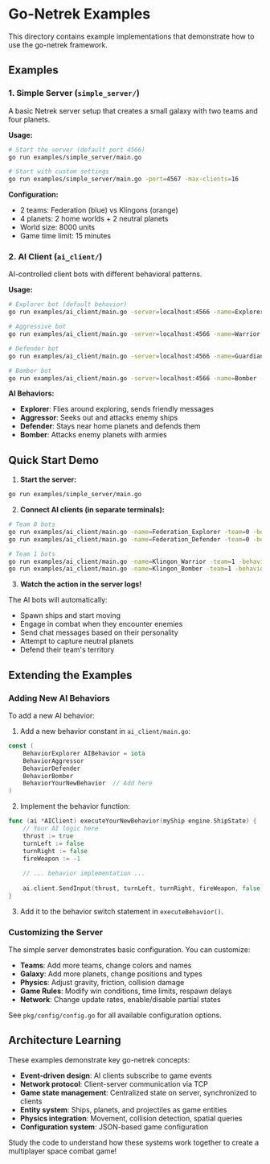 # Go-Netrek Examples

This directory contains example implementations that demonstrate how to use the go-netrek framework.

## Examples

### 1. Simple Server (`simple_server/`)

A basic Netrek server setup that creates a small galaxy with two teams and four planets.

**Usage:**
```bash
# Start the server (default port 4566)
go run examples/simple_server/main.go

# Start with custom settings
go run examples/simple_server/main.go -port=4567 -max-clients=16
```

**Configuration:**
- 2 teams: Federation (blue) vs Klingons (orange)
- 4 planets: 2 home worlds + 2 neutral planets
- World size: 8000 units
- Game time limit: 15 minutes

### 2. AI Client (`ai_client/`)

AI-controlled client bots with different behavioral patterns.

**Usage:**
```bash
# Explorer bot (default behavior)
go run examples/ai_client/main.go -server=localhost:4566 -name=Explorer -team=0

# Aggressive bot
go run examples/ai_client/main.go -server=localhost:4566 -name=Warrior -team=1 -behavior=aggressor

# Defender bot  
go run examples/ai_client/main.go -server=localhost:4566 -name=Guardian -team=0 -behavior=defender

# Bomber bot
go run examples/ai_client/main.go -server=localhost:4566 -name=Bomber -team=1 -behavior=bomber
```

**AI Behaviors:**
- **Explorer**: Flies around exploring, sends friendly messages
- **Aggressor**: Seeks out and attacks enemy ships
- **Defender**: Stays near home planets and defends them
- **Bomber**: Attacks enemy planets with armies

## Quick Start Demo

1. **Start the server:**
```bash
go run examples/simple_server/main.go
```

2. **Connect AI clients (in separate terminals):**
```bash
# Team 0 bots
go run examples/ai_client/main.go -name=Federation_Explorer -team=0 -behavior=explorer
go run examples/ai_client/main.go -name=Federation_Defender -team=0 -behavior=defender

# Team 1 bots  
go run examples/ai_client/main.go -name=Klingon_Warrior -team=1 -behavior=aggressor
go run examples/ai_client/main.go -name=Klingon_Bomber -team=1 -behavior=bomber
```

3. **Watch the action in the server logs!**

The AI bots will automatically:
- Spawn ships and start moving
- Engage in combat when they encounter enemies
- Send chat messages based on their personality
- Attempt to capture neutral planets
- Defend their team's territory

## Extending the Examples

### Adding New AI Behaviors

To add a new AI behavior:

1. Add a new behavior constant in `ai_client/main.go`:
```go
const (
    BehaviorExplorer AIBehavior = iota
    BehaviorAggressor
    BehaviorDefender  
    BehaviorBomber
    BehaviorYourNewBehavior  // Add here
)
```

2. Implement the behavior function:
```go
func (ai *AIClient) executeYourNewBehavior(myShip engine.ShipState) {
    // Your AI logic here
    thrust := true
    turnLeft := false
    turnRight := false
    fireWeapon := -1
    
    // ... behavior implementation ...
    
    ai.client.SendInput(thrust, turnLeft, turnRight, fireWeapon, false, false, 0, 0)
}
```

3. Add it to the behavior switch statement in `executeBehavior()`.

### Customizing the Server

The simple server demonstrates basic configuration. You can customize:

- **Teams**: Add more teams, change colors and names
- **Galaxy**: Add more planets, change positions and types  
- **Physics**: Adjust gravity, friction, collision damage
- **Game Rules**: Modify win conditions, time limits, respawn delays
- **Network**: Change update rates, enable/disable partial states

See `pkg/config/config.go` for all available configuration options.

## Architecture Learning

These examples demonstrate key go-netrek concepts:

- **Event-driven design**: AI clients subscribe to game events
- **Network protocol**: Client-server communication via TCP
- **Game state management**: Centralized state on server, synchronized to clients
- **Entity system**: Ships, planets, and projectiles as game entities
- **Physics integration**: Movement, collision detection, spatial queries
- **Configuration system**: JSON-based game configuration

Study the code to understand how these systems work together to create a multiplayer space combat game!

